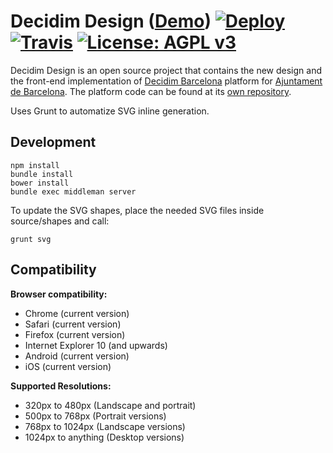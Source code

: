 # Decidim Design ([Demo](https://decidim-design.herokuapp.com)) [![Deploy](https://www.herokucdn.com/deploy/button.svg)](https://heroku.com/deploy) [![Travis](https://img.shields.io/travis/AjuntamentdeBarcelona/decidim-design.svg)](https://travis-ci.org/AjuntamentdeBarcelona/decidim-design) [![License: AGPL v3](https://img.shields.io/github/license/AjuntamentdeBarcelona/decidim-design.svg)](https://github.com/AjuntamentdeBarcelona/decidim-design/blob/master/LICENSE-AGPLv3.txt)

Decidim Design is an open source project that contains the new design and the front-end implementation of [Decidim Barcelona](http://decidim.barcelona) platform for [Ajuntament de Barcelona](http://ajuntament.barcelona.cat/en/). The platform code can be found at its [own repository](https://github.com/AjuntamentdeBarcelona/decidim).

Uses Grunt to automatize SVG inline generation.

## Development

```
npm install
bundle install
bower install
bundle exec middleman server
```

To update the SVG shapes, place the needed SVG files inside source/shapes and
call:

```
grunt svg
```

## Compatibility

**Browser compatibility:**

* Chrome (current version)
* Safari (current version)
* Firefox (current version)
* Internet Explorer 10 (and upwards)
* Android (current version)
* iOS (current version)

**Supported Resolutions:**

* 320px to 480px (Landscape and portrait)
* 500px to 768px (Portrait versions)
* 768px to 1024px (Landscape versions)
* 1024px to anything (Desktop versions)


